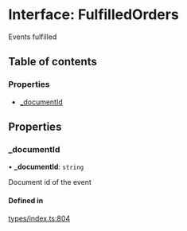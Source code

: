 # Interface: FulfilledOrders

Events fulfilled

## Table of contents

### Properties

- [\_documentId](FulfilledOrders.md#_documentid)

## Properties

### \_documentId

• **\_documentId**: `string`

Document id of the event

#### Defined in

[types/index.ts:804](https://github.com/nevermined-io/react-components/blob/05f5c9b/catalog/src/types/index.ts#L804)
